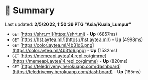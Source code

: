 # 📖 Summary
Last updated: **2/5/2022, 1:50:39 PTG "Asia/Kuala_Lumpur"**

- `GET` [https://shrt.ml](https://shrt.ml) - **Up** (6857ms)
- `GET` [https://hst.aytea.ml/](https://hst.aytea.ml/) - **Up** (4998ms)
- `GET` [https://color.aytea.ml/4b31d6.png](https://color.aytea.ml/4b31d6.png) - **Up** (1532ms)
- `GET` [https://memeapi.aytea14.repl.co/gimme](https://memeapi.aytea14.repl.co/gimme) - **Up** (820ms)
- `GET` [https://teledrivemy.herokuapp.com/dashboard](https://teledrivemy.herokuapp.com/dashboard) - **Up** (185ms)
